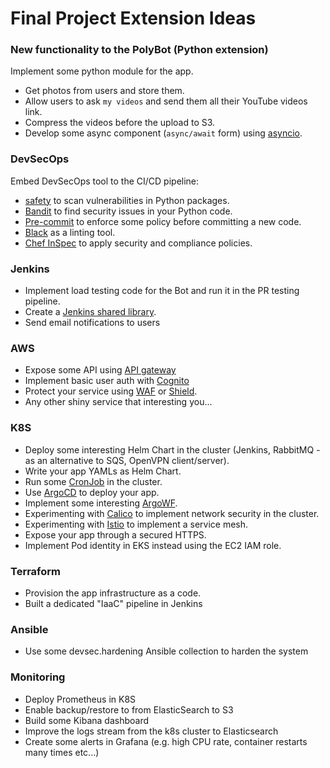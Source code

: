 # Final Project Extension Ideas

### New functionality to the PolyBot (Python extension)

Implement some python module for the app. 

- Get photos from users and store them.
- Allow users to ask `my videos` and send them all their YouTube videos link.
- Compress the videos before the upload to S3.
- Develop some async component (`async/await` form) using [asyncio](https://docs.python.org/3/library/asyncio-task.html).


### DevSecOps 

Embed DevSecOps tool to the CI/CD pipeline:

- [safety](https://pyup.io/safety/) to scan vulnerabilities in Python packages.
- [Bandit](https://bandit.readthedocs.io/en/latest/) to find security issues in your Python code.
- [Pre-commit](https://pre-commit.com/) to enforce some policy before committing a new code.
- [Black](https://github.com/psf/black) as a linting tool.
- [Chef InSpec](https://docs.chef.io/inspec/) to apply security and compliance policies.


### Jenkins

- Implement load testing code for the Bot and run it in the PR testing pipeline.
- Create a [Jenkins shared library](https://www.jenkins.io/blog/2017/02/15/declarative-notifications/#moving-notifications-to-shared-library).
- Send email notifications to users

### AWS

- Expose some API using [API gateway](https://aws.amazon.com/api-gateway/)
- Implement basic user auth with [Cognito](https://aws.amazon.com/cognito/)
- Protect your service using [WAF](https://aws.amazon.com/waf/) or [Shield](https://aws.amazon.com/shield/).
- Any other shiny service that interesting you...

### K8S

- Deploy some interesting Helm Chart in the cluster (Jenkins, RabbitMQ - as an alternative to SQS, OpenVPN client/server).
- Write your app YAMLs as Helm Chart.
- Run some [CronJob](https://kubernetes.io/docs/concepts/workloads/controllers/cron-jobs/) in the cluster.
- Use [ArgoCD](https://argo-cd.readthedocs.io/en/stable/) to deploy your app.
- Implement some interesting [ArgoWF](https://argoproj.github.io/argo-workflows/).
- Experimenting with [Calico](https://projectcalico.docs.tigera.io/about/about-calico) to implement network security in the cluster.
- Experimenting with [Istio](https://istio.io/) to implement a service mesh. 
- Expose your app through a secured HTTPS.
- Implement Pod identity in EKS instead using the EC2 IAM role. 

### Terraform

- Provision the app infrastructure as a code.
- Built a dedicated "IaaC" pipeline in Jenkins 

### Ansible

- Use some devsec.hardening Ansible collection to harden the system 

### Monitoring 

- Deploy Prometheus in K8S
- Enable backup/restore to from ElasticSearch to S3 
- Build some Kibana dashboard 
- Improve the logs stream from the k8s cluster to Elasticsearch
- Create some alerts in Grafana (e.g. high CPU rate, container restarts many times etc...)
